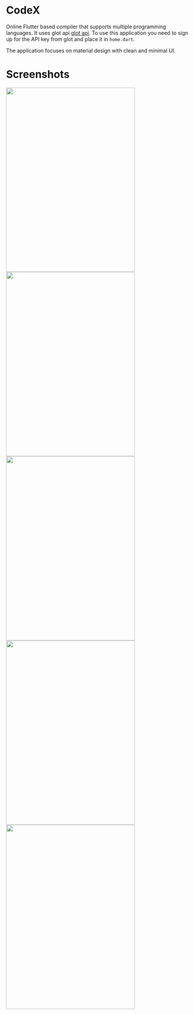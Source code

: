 # CodeX

Online Flutter based compiler that supports multiple programming languages. It uses glot api [glot api](https://glot.io/api). To use this application you need to sign up for the API key from glot and place it in `home.dart`.

The application focuses on material design with clean and minimal UI.

# Screenshots
<img src="https://github.com/imabhishekkumar/CodeX_Flutter/blob/master/screenshots/home.png?raw=true" height="500"
width="350">
<img src="https://github.com/imabhishekkumar/CodeX_Flutter/blob/master/screenshots/code.png?raw=true" height="500"
width="350">
<img src="https://github.com/imabhishekkumar/CodeX_Flutter/blob/master/screenshots/input.png?raw=true" height="500"
width="350">
<img src="https://github.com/imabhishekkumar/CodeX_Flutter/blob/master/screenshots/output.png?raw=true" height="500"
width="350">
<img src="https://github.com/imabhishekkumar/CodeX_Flutter/blob/master/screenshots/languages.png?raw=true" height="500"
width="350">
